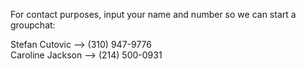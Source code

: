 For contact purposes, input your name and number so we can start a groupchat:

Stefan Cutovic --> (310) 947-9776 <br>
Caroline Jackson --> (214) 500-0931 <br>
